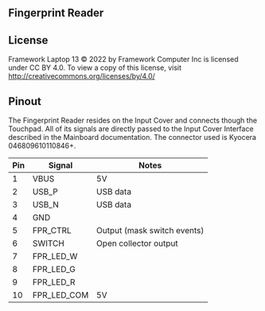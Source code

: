 ## Fingerprint Reader

## License

Framework Laptop 13 © 2022 by Framework Computer Inc is licensed under CC BY 4.0.
To view a copy of this license, visit http://creativecommons.org/licenses/by/4.0/

## Pinout

The Fingerprint Reader resides on the Input Cover and connects though the Touchpad.
All of its signals are directly passed to the Input Cover Interface described in the
Mainboard documentation. The connector used is Kyocera 046809610110846+.

| Pin | Signal      | Notes                        |
|-----|-------------|------------------------------|
| 1   | VBUS        | 5V                           |
| 2   | USB_P       | USB data                     |
| 3   | USB_N       | USB data                     |
| 4   | GND         |                              |
| 5   | FPR_CTRL    | Output (mask switch events)  |
| 6   | SWITCH      | Open collector output        |
| 7   | FPR_LED_W   |                              |
| 8   | FPR_LED_G   |                              |
| 9   | FPR_LED_R   |                              |
| 10  | FPR_LED_COM | 5V                           |
